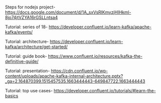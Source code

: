 Steps for nodejs project-
https://docs.google.com/document/d/1A_sxVsRIKmyzjHIHkml-8jo74jtVZYA16rGSLLntsa4

Tutorial: series of 18-
https://developer.confluent.io/learn-kafka/apache-kafka/events/

Tutorial: architecture-
https://developer.confluent.io/learn-kafka/architecture/get-started/

Tutorial: guide book-
https://www.confluent.io/resources/kafka-the-definitive-guide/

Tutorial: presentation-
https://cdn.confluent.io/wp-content/uploads/apache-kafka-internal-architecture.pptx?_ga=2.164870399.1515457535.1663444443-649847722.1663444443


Tutorial: top use cases-
https://developer.confluent.io/tutorials/#learn-the-basics
